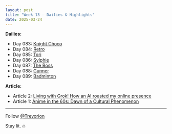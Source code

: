```yaml
---
layout: post
title: "Week 13 – Dailies & Highlights"
date: 2025-03-24
---
```


**Dailies:**
- Day 083: [Knight Choco](https://x.com/Trevorion/status/1904097854123045083)
- Day 084: [Retro](https://x.com/Trevorion/status/1904549282058744144)
- Day 085: [Tori](https://x.com/Trevorion/status/1904826815052415023)
- Day 086: [Sylphie](https://x.com/Trevorion/status/1905194752057958432)
- Day 087: [The Boss](https://x.com/Trevorion/status/1905599705821671609)
- Day 088: [Gunner](https://x.com/Trevorion/status/1905941122330804340)
- Day 089: [Badminton](https://x.com/Trevorion/status/1906377642552803656)

**Article:**  
- Article 2: [Living with Grok! How an AI roasted my online presence](https://x.com/Trevorion/status/1907214486009683990)
- Article 1: [Anime in the 60s:  Dawn of a Cultural Phenomenon](https://x.com/Trevorion/status/1905913520631300310)

---
Follow [@Trevorion](https://x.com/Trevorion)

Stay lit. 🔥
